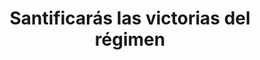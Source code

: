 ---
title: '3. Santificarás las victorias del régimen'
description: 'Cualquier triunfo, logro o avance obtenido por el gobierno o la autoridad establecida debe ser reverenciado y celebrado como un acto sagrado.'
image: 'assets/mandamientos/sequito2.png'
weight: 3
---